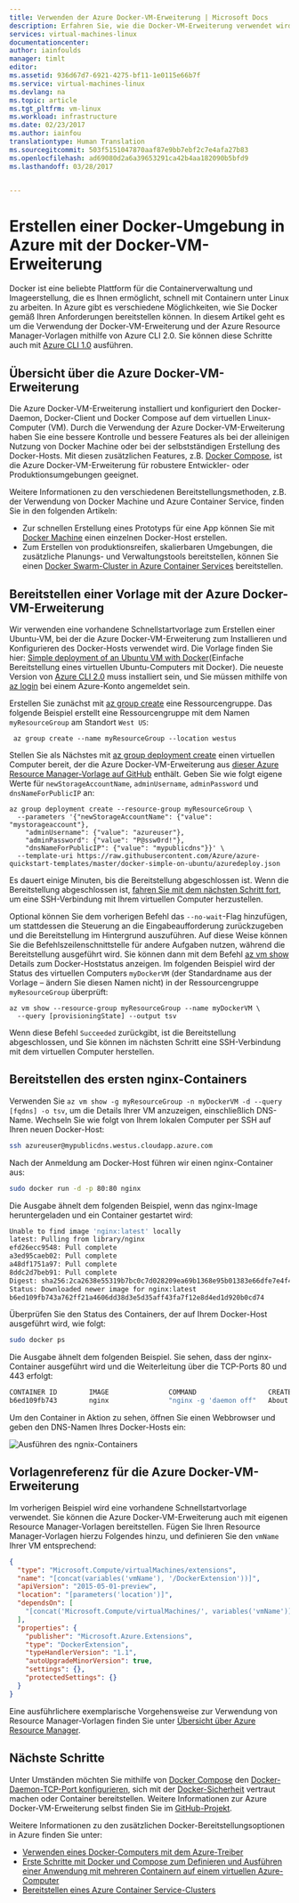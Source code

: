 ```yaml
---
title: Verwenden der Azure Docker-VM-Erweiterung | Microsoft Docs
description: Erfahren Sie, wie die Docker-VM-Erweiterung verwendet wird, um schnell und sicher eine Docker-Umgebung in Azure mit Resource Manager-Vorlagen und Azure CLI 2.0 bereitzustellen.
services: virtual-machines-linux
documentationcenter: 
author: iainfoulds
manager: timlt
editor: 
ms.assetid: 936d67d7-6921-4275-bf11-1e0115e66b7f
ms.service: virtual-machines-linux
ms.devlang: na
ms.topic: article
ms.tgt_pltfrm: vm-linux
ms.workload: infrastructure
ms.date: 02/23/2017
ms.author: iainfou
translationtype: Human Translation
ms.sourcegitcommit: 503f5151047870aaf87e9bb7ebf2c7e4afa27b83
ms.openlocfilehash: ad69080d2a6a39653291ca42b4aa182090b5bfd9
ms.lasthandoff: 03/28/2017


---
```

# <a name="create-a-docker-environment-in-azure-using-the-docker-vm-extension"></a>Erstellen einer Docker-Umgebung in Azure mit der Docker-VM-Erweiterung
Docker ist eine beliebte Plattform für die Containerverwaltung und Imageerstellung, die es Ihnen ermöglicht, schnell mit Containern unter Linux zu arbeiten. In Azure gibt es verschiedene Möglichkeiten, wie Sie Docker gemäß Ihren Anforderungen bereitstellen können. In diesem Artikel geht es um die Verwendung der Docker-VM-Erweiterung und der Azure Resource Manager-Vorlagen mithilfe von Azure CLI 2.0. Sie können diese Schritte auch mit [Azure CLI 1.0](virtual-machines-linux-dockerextension-nodejs.md?toc=%2fazure%2fvirtual-machines%2flinux%2ftoc.json) ausführen.

## <a name="azure-docker-vm-extension-overview"></a>Übersicht über die Azure Docker-VM-Erweiterung
Die Azure Docker-VM-Erweiterung installiert und konfiguriert den Docker-Daemon, Docker-Client und Docker Compose auf dem virtuellen Linux-Computer (VM). Durch die Verwendung der Azure Docker-VM-Erweiterung haben Sie eine bessere Kontrolle und bessere Features als bei der alleinigen Nutzung von Docker Machine oder bei der selbstständigen Erstellung des Docker-Hosts. Mit diesen zusätzlichen Features, z.B. [Docker Compose](https://docs.docker.com/compose/overview/), ist die Azure Docker-VM-Erweiterung für robustere Entwickler- oder Produktionsumgebungen geeignet.

Weitere Informationen zu den verschiedenen Bereitstellungsmethoden, z.B. der Verwendung von Docker Machine und Azure Container Service, finden Sie in den folgenden Artikeln:

* Zur schnellen Erstellung eines Prototyps für eine App können Sie mit [Docker Machine](virtual-machines-linux-docker-machine.md?toc=%2fazure%2fvirtual-machines%2flinux%2ftoc.json) einen einzelnen Docker-Host erstellen.
* Zum Erstellen von produktionsreifen, skalierbaren Umgebungen, die zusätzliche Planungs- und Verwaltungstools bereitstellen, können Sie einen [Docker Swarm-Cluster in Azure Container Services](../container-service/container-service-deployment.md) bereitstellen.

## <a name="deploy-a-template-with-the-azure-docker-vm-extension"></a>Bereitstellen einer Vorlage mit der Azure Docker-VM-Erweiterung
Wir verwenden eine vorhandene Schnellstartvorlage zum Erstellen einer Ubuntu-VM, bei der die Azure Docker-VM-Erweiterung zum Installieren und Konfigurieren des Docker-Hosts verwendet wird. Die Vorlage finden Sie hier: [Simple deployment of an Ubuntu VM with Docker](https://github.com/Azure/azure-quickstart-templates/tree/master/docker-simple-on-ubuntu)(Einfache Bereitstellung eines virtuellen Ubuntu-Computers mit Docker). Die neueste Version von [Azure CLI 2.0](/cli/azure/install-az-cli2) muss installiert sein, und Sie müssen mithilfe von [az login](/cli/azure/#login) bei einem Azure-Konto angemeldet sein.

Erstellen Sie zunächst mit [az group create](/cli/azure/group#create) eine Ressourcengruppe. Das folgende Beispiel erstellt eine Ressourcengruppe mit dem Namen `myResourceGroup` am Standort `West US`:

```azurecli
 az group create --name myResourceGroup --location westus
```

Stellen Sie als Nächstes mit [az group deployment create](/cli/azure/group/deployment#create) einen virtuellen Computer bereit, der die Azure Docker-VM-Erweiterung aus [dieser Azure Resource Manager-Vorlage auf GitHub](https://github.com/Azure/azure-quickstart-templates/tree/master/docker-simple-on-ubuntu) enthält. Geben Sie wie folgt eigene Werte für `newStorageAccountName`, `adminUsername`, `adminPassword` und `dnsNameForPublicIP` an:

```azurecli
az group deployment create --resource-group myResourceGroup \
  --parameters '{"newStorageAccountName": {"value": "mystorageaccount"},
    "adminUsername": {"value": "azureuser"},
    "adminPassword": {"value": "P@ssw0rd!"},
    "dnsNameForPublicIP": {"value": "mypublicdns"}}' \
  --template-uri https://raw.githubusercontent.com/Azure/azure-quickstart-templates/master/docker-simple-on-ubuntu/azuredeploy.json
```

Es dauert einige Minuten, bis die Bereitstellung abgeschlossen ist. Wenn die Bereitstellung abgeschlossen ist, [fahren Sie mit dem nächsten Schritt fort](#deploy-your-first-nginx-container), um eine SSH-Verbindung mit Ihrem virtuellen Computer herzustellen. 

Optional können Sie dem vorherigen Befehl das `--no-wait`-Flag hinzufügen, um stattdessen die Steuerung an die Eingabeaufforderung zurückzugeben und die Bereitstellung im Hintergrund auszuführen. Auf diese Weise können Sie die Befehlszeilenschnittstelle für andere Aufgaben nutzen, während die Bereitstellung ausgeführt wird. Sie können dann mit dem Befehl [az vm show](/cli/azure/vm#show) Details zum Docker-Hoststatus anzeigen. Im folgenden Beispiel wird der Status des virtuellen Computers `myDockerVM` (der Standardname aus der Vorlage – ändern Sie diesen Namen nicht) in der Ressourcengruppe `myResourceGroup` überprüft:

```azurecli
az vm show --resource-group myResourceGroup --name myDockerVM \
  --query [provisioningState] --output tsv
```

Wenn diese Befehl `Succeeded` zurückgibt, ist die Bereitstellung abgeschlossen, und Sie können im nächsten Schritt eine SSH-Verbindung mit dem virtuellen Computer herstellen.

## <a name="deploy-your-first-nginx-container"></a>Bereitstellen des ersten nginx-Containers
Verwenden Sie `az vm show -g myResourceGroup -n myDockerVM -d --query [fqdns] -o tsv`, um die Details Ihrer VM anzuzeigen, einschließlich DNS-Name. Wechseln Sie wie folgt von Ihrem lokalen Computer per SSH auf Ihren neuen Docker-Host:

```bash
ssh azureuser@mypublicdns.westus.cloudapp.azure.com
```

Nach der Anmeldung am Docker-Host führen wir einen nginx-Container aus:

```bash
sudo docker run -d -p 80:80 nginx
```

Die Ausgabe ähnelt dem folgenden Beispiel, wenn das nginx-Image heruntergeladen und ein Container gestartet wird:

```bash
Unable to find image 'nginx:latest' locally
latest: Pulling from library/nginx
efd26ecc9548: Pull complete
a3ed95caeb02: Pull complete
a48df1751a97: Pull complete
8ddc2d7beb91: Pull complete
Digest: sha256:2ca2638e55319b7bc0c7d028209ea69b1368e95b01383e66dfe7e4f43780926d
Status: Downloaded newer image for nginx:latest
b6ed109fb743a762ff21a4606dd38d3e5d35aff43fa7f12e8d4ed1d920b0cd74
```

Überprüfen Sie den Status des Containers, der auf Ihrem Docker-Host ausgeführt wird, wie folgt:

```bash
sudo docker ps
```

Die Ausgabe ähnelt dem folgenden Beispiel. Sie sehen, dass der nginx-Container ausgeführt wird und die Weiterleitung über die TCP-Ports 80 und 443 erfolgt:

```bash
CONTAINER ID        IMAGE               COMMAND                  CREATED              STATUS              PORTS                         NAMES
b6ed109fb743        nginx               "nginx -g 'daemon off"   About a minute ago   Up About a minute   0.0.0.0:80->80/tcp, 443/tcp   adoring_payne
```

Um den Container in Aktion zu sehen, öffnen Sie einen Webbrowser und geben den DNS-Namen Ihres Docker-Hosts ein:

![Ausführen des ngnix-Containers](./media/virtual-machines-linux-dockerextension/nginxrunning.png)

## <a name="azure-docker-vm-extension-template-reference"></a>Vorlagenreferenz für die Azure Docker-VM-Erweiterung
Im vorherigen Beispiel wird eine vorhandene Schnellstartvorlage verwendet. Sie können die Azure Docker-VM-Erweiterung auch mit eigenen Resource Manager-Vorlagen bereitstellen. Fügen Sie Ihren Resource Manager-Vorlagen hierzu Folgendes hinzu, und definieren Sie den `vmName` Ihrer VM entsprechend:

```json
{
  "type": "Microsoft.Compute/virtualMachines/extensions",
  "name": "[concat(variables('vmName'), '/DockerExtension'))]",
  "apiVersion": "2015-05-01-preview",
  "location": "[parameters('location')]",
  "dependsOn": [
    "[concat('Microsoft.Compute/virtualMachines/', variables('vmName'))]"
  ],
  "properties": {
    "publisher": "Microsoft.Azure.Extensions",
    "type": "DockerExtension",
    "typeHandlerVersion": "1.1",
    "autoUpgradeMinorVersion": true,
    "settings": {},
    "protectedSettings": {}
  }
}
```

Eine ausführlichere exemplarische Vorgehensweise zur Verwendung von Resource Manager-Vorlagen finden Sie unter [Übersicht über Azure Resource Manager](../azure-resource-manager/resource-group-overview.md).

## <a name="next-steps"></a>Nächste Schritte
Unter Umständen möchten Sie mithilfe von [Docker Compose](https://docs.docker.com/compose/overview/) den [Docker-Daemon-TCP-Port konfigurieren](https://docs.docker.com/engine/reference/commandline/dockerd/#/bind-docker-to-another-hostport-or-a-unix-socket), sich mit der [Docker-Sicherheit](https://docs.docker.com/engine/security/security/) vertraut machen oder Container bereitstellen. Weitere Informationen zur Azure Docker-VM-Erweiterung selbst finden Sie im [GitHub-Projekt](https://github.com/Azure/azure-docker-extension/).

Weitere Informationen zu den zusätzlichen Docker-Bereitstellungsoptionen in Azure finden Sie unter:

* [Verwenden eines Docker-Computers mit dem Azure-Treiber](virtual-machines-linux-docker-machine.md?toc=%2fazure%2fvirtual-machines%2flinux%2ftoc.json)  
* [Erste Schritte mit Docker und Compose zum Definieren und Ausführen einer Anwendung mit mehreren Containern auf einem virtuellen Azure-Computer](virtual-machines-linux-docker-compose-quickstart.md?toc=%2fazure%2fvirtual-machines%2flinux%2ftoc.json)
* [Bereitstellen eines Azure Container Service-Clusters](../container-service/container-service-deployment.md)


